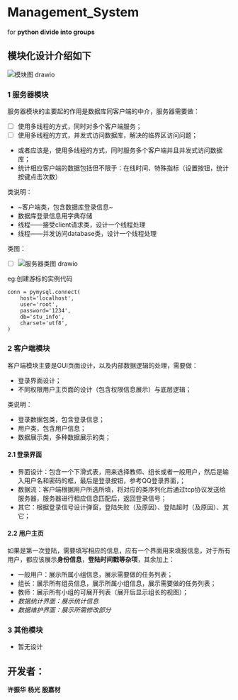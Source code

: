 # Management_System
for **python divide into groups**


## 模块化设计介绍如下
![模块图 drawio](https://user-images.githubusercontent.com/88447898/168292833-f2181670-0c4f-433e-aba6-d53867d1e022.svg)


### 1 服务器模块
服务器模块的主要起的作用是数据库同客户端的中介，服务器需要做：
- [ ] 使用多线程的方式，同时对多个客户端服务；
- [ ] 使用多线程的方式，并发式访问数据库，解决的临界区访问问题；
- 或者应该是，使用多线程的方式，同时服务多个客户端并且并发式访问数据库；
- 统计相应客户端的数据包括但不限于：在线时间、特殊指标（设置按钮，统计按键点击次数）

类说明：
- ~客户端类，包含数据库登录信息~
- 数据库登录信息用字典存储
- 线程——接受client请求类，设计一个线程处理
- 线程——并发访问database类，设计一个线程处理

类图：
- [ ] ![服务器类图 drawio](https://user-images.githubusercontent.com/88447898/168303792-0ca5c5b0-d135-4761-8b32-3b228ccbbc62.svg)

eg:创建游标的实例代码
```
conn = pymysql.connect(
    host='localhost',
    user='root',
    password='1234',
    db='stu_info',
    charset='utf8',
)
```
### 2 客户端模块
客户端模块主要是GUI页面设计，以及内部数据逻辑的处理，需要做：
- 登录界面设计；
- 不同权限用户主页面的设计（包含权限信息展示）与底层逻辑；

类说明：
- 登录数据包类，包含登录信息；
- 用户类，包含用户信息；
- 数据展示类，多种数据展示的类；

#### 2.1 登录界面
- 界面设计：包含一个下滑式表，用来选择教师、组长或者一般用户，然后是输入用户名和密码的框，最后是登录按钮，参考QQ登录界面，；
- 数据流：客户端根据用户所选所填，将对应的类序列化后通过tcp协议发送给服务器，服务器进行相应信息匹配后，返回登录信号；
- 其它：根据登录信号设计弹窗，登陆失败（及原因）、登陆超时（及原因）、其它；

#### 2.2 用户主页
如果是第一次登陆，需要填写相应的信息，应有一个界面用来填报信息，对于所有用户，都应该展示**身份信息**，**登陆时间戳等杂项**，其余加上：
- 一般用户：展示所属小组信息，展示需要做的任务列表；
- 组长：展示所有组员信息，展示所属小组信息，展示需要做的任务列表；
- 教师：展示所有小组的可展开列表（展开后显示组长的视图）；
- *数据统计界面：展示统计信息*
- *数据维护界面：展示所需修改部分*

### 3 其他模块
- 暂无设计

## 开发者：
**许振华**
**杨光**
**殷嘉材**
